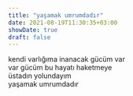 ```yaml
---
title: "yaşamak umrumdadır"
date: 2021-08-19T11:30:35+03:00
showDate: true
draft: false
---
```


kendi varlığıma inanacak gücüm var  
var gücüm bu hayatı haketmeye  
üstadın yolundayım  
yaşamak umrumdadır  
